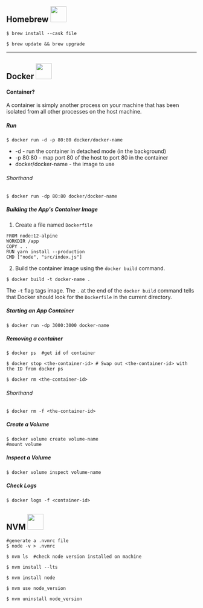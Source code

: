 ## Homebrew <img src='https://cdn.svgporn.com/logos/homebrew.svg'  height="42" width="42"/>

```shell
$ brew install --cask file

$ brew update && brew upgrade
```

<hr/>


## Docker <img src='https://cdn.svgporn.com/logos/docker-icon.svg' height="auto" width="42" />

#### Container?
A container is simply another process on your machine that has been isolated from all other processes on the host machine. 

##### Run

```shell
$ docker run -d -p 80:80 docker/docker-name
```
- -d - run the container in detached mode (in the background)
- -p 80:80 - map port 80 of the host to port 80 in the container
- docker/docker-name - the image to use

###### Shorthand

```shell
$ docker run -dp 80:80 docker/docker-name
```

##### Building the App's Container Image

1. Create a file named ```Dockerfile```

```shell
FROM node:12-alpine
WORKDIR /app
COPY . .
RUN yarn install --production
CMD ["node", "src/index.js"]
```

2. Build the container image using the ```docker build``` command.

```shell
$ docker build -t docker-name .
```
   
The ```-t``` flag tags image. The ```.``` at the end of the ```docker build``` command tells that Docker should look for the ```Dockerfile``` in the current directory.

##### Starting an App Container

```shell
$ docker run -dp 3000:3000 docker-name
```

##### Removing a container

```shell
$ docker ps  #get id of container

$ docker stop <the-container-id> # Swap out <the-container-id> with the ID from docker ps

$ docker rm <the-container-id>

```

###### Shorthand
```shell
$ docker rm -f <the-container-id>
```

##### Create a Volume

```shell
$ docker volume create volume-name
#mount volume
```

##### Inspect a Volume

```shell
$ docker volume inspect volume-name
```

##### Check Logs

```shell
$ docker logs -f <container-id>
```

## NVM <img src='https://cdn.svgporn.com/logos/nodejs-icon.svg' height="42" width="42" />


```shell
#generate a .nvmrc file 
$ node -v > .nvmrc

$ nvm ls  #check node version installed on machine

$ nvm install --lts

$ nvm install node

$ nvm use node_version

$ nvm uninstall node_version

```

